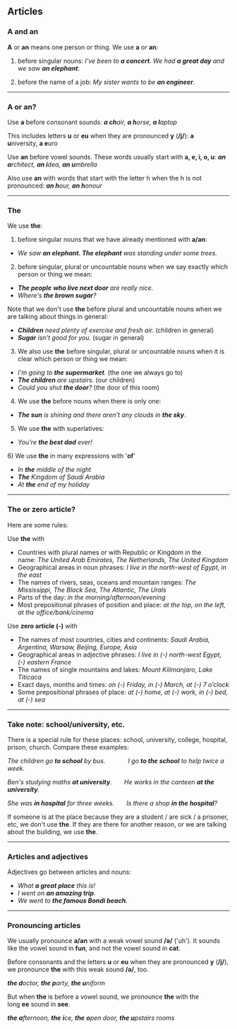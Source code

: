 ## Articles

### A and an

**A** or **an** means one person or thing. We use **a** or **an**: 

1) before singular nouns: _I've been to **a concert**._ _We had **a great day** and we saw **an elephant**_. 

2) before the name of a job: _My sister wants to be **an engineer**_.

---
### A or an?

Use **a** before consonant sounds: **_a ch_**_air,_ **_a h_**_orse,_ **_a l_**_aptop_

This includes letters **u** or **eu** when they are pronounced **y** (**/j/**): **a u**niversity, **a e**uro

Use **an** before vowel sounds. These words usually start with **a, e, i, o, u**: **_an a_**_rchitect,_ **_an i_**_dea,_ **_an u_**_mbrella_

Also use **an** with words that start with the letter h when the h is not pronounced: **_an h_**_our,_ **_an h_**_onour_

---
### The

We use **the**: 

1) before singular nouns that we have already mentioned with **a/an**: 

- _We saw **an elephant. The elephant** was standing under some trees._ 

2) before singular, plural or uncountable nouns when we say exactly which person or thing we mean: 

- **_The people_** _**who live next door** are really nice._
- _Where's **the brown sugar**?_ 

Note that we don't use **the** before plural and uncountable nouns when we are talking about things in general:

- **_Children_** _need plenty of exercise and fresh air._ (children in general) 
- **_Sugar_** _isn't good for you._ (sugar in general)

3) We also use **the** before singular, plural or uncountable nouns when it is clear which person or thing we mean:

- _I'm going to **the supermarket**._ (the one we always go to) 
- **_The children_** _are upstairs._ (our children) 
- _Could you shut **the door**?_ (the door of this room) 

4) We use **the** before nouns when there is only one:

- **_The sun_** _is shining and there aren't any clouds in **the sky**_. 

5) We use **the** with superlatives:

- _You're **the best dad** ever!_

6) We use **the** in many expressions with '**of**' 

- _In **the** middle of the night_
- _**The** Kingdom of Saudi Arabia_
- _At **the** end of my holiday_

---
### The or zero article?

Here are some rules: 

Use **the** with

- Countries with plural names or with Republic or Kingdom in the name: _The United Arab Emirates, The Netherlands, The United Kingdom_
- Geographical areas in noun phrases: _I live in the north-west of Egypt, in the east_
- The names of rivers, seas, oceans and mountain ranges: _The Mississippi, The Black Sea, The Atlantic, The Urals_
- Parts of the day: _in the morning/afternoon/evening_
- Most prepositional phrases of position and place: _at the top, on the left, at the office/bank/cinema_

Use **zero article (-)** with

- The names of most countries, cities and continents: _Saudi Arabia, Argentina, Warsaw, Beijing, Europe, Asia_
- Geographical areas in adjective phrases: _I live in (-) north-west Egypt, (-) eastern France_
- The names of single mountains and lakes: _Mount Kilimanjaro, Lake Titicaca_
- Exact days, months and times: *on (-) Friday, in (-) March, at (-) 7 o’clock*
- Some prepositional phrases of place: _at (-) home, at (-) work, in (-) bed, at (-) sea_

---
### Take note: school/university, etc.

There is a special rule for these places: school, university, college, hospital, prison, church. Compare these examples:

_The children go **to school** by bus.             I go **to the school** to help twice a week._

_Ben's studying maths **at university**.       He works in the canteen **at the university**._

_She was **in hospital** for three weeks.       Is there a shop **in the hospital**?_ 

If someone is at the place because they are a student / are sick / a prisoner, etc, we don't use **the**. If they are there for another reason, or we are talking about the building, we use **the**.

---
### Articles and adjectives

Adjectives go between articles and nouns: 

- *What **a great place** this is!*
- *I went on **an amazing trip**.*
- *We went to **the famous Bondi beach**.*

---
### Pronouncing articles

We usually pronounce **a/an** with a weak vowel sound **/ə/** ('uh'). It sounds like the vowel sound in **fun**, and not the vowel sound in **cat**.

Before consonants and the letters **u** or **eu** when they are pronounced **y** (**/j/**), we pronounce **the** with this weak sound **/ə/**, too.

**_the d_**_octor, **the p**arty, **the u**niform_ 

But when **the** is before a vowel sound, we pronounce **the** with the long **ee** sound in **see**. 

**_the_** _**a**fternoon, **the** **i**ce, **the** **o**pen door, **the u**pstairs rooms_